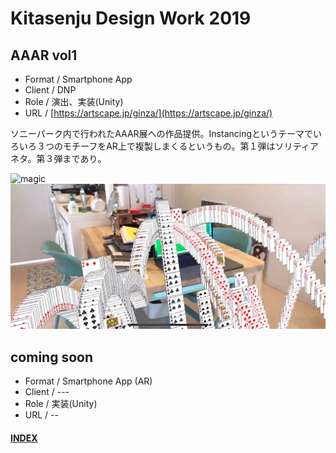 # Kitasenju Design Work 2019


## AAAR vol1

* Format / Smartphone App
* Client / DNP
* Role / 演出、実装(Unity)
* URL / [https://artscape.jp/ginza/](https://artscape.jp/ginza/)

ソニーパーク内で行われたAAAR展への作品提供。Instancingというテーマでいろいろ３つのモチーフをAR上で複製しまくるというもの。第１弾はソリティアネタ。第３弾まであり。

![magic](https://kitasenjudesign.github.io/img/solitaire.gif)
![magic](./img/solitaire.jpg)


## coming soon

* Format / Smartphone App (AR)
* Client / ---
* Role / 実装(Unity)
* URL / --


#### [INDEX](https://kitasenjudesign.github.io/work/)
